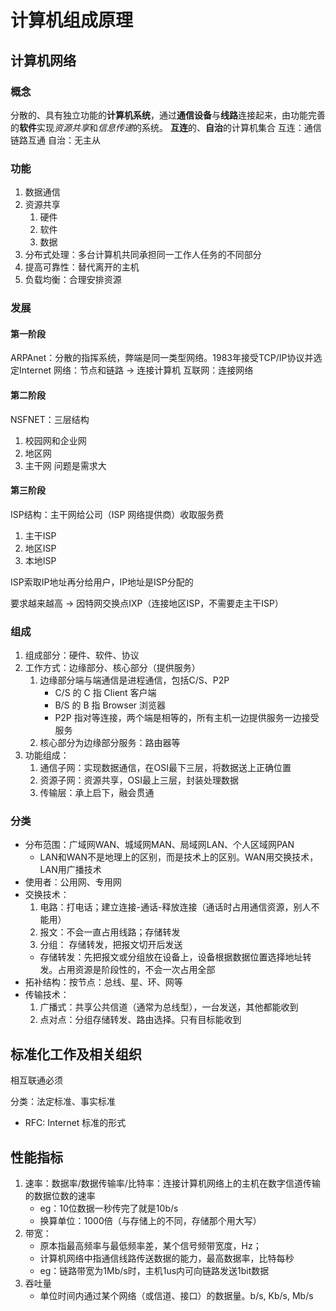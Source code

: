 # 计算机组成原理
## 计算机网络
### 概念
分散的、具有独立功能的**计算机系统**，通过**通信设备**与**线路**连接起来，由功能完善的**软件**实现*资源共享*和*信息传递*的系统。
**互连**的、**自治**的计算机集合
互连：通信链路互通
自治：无主从

### 功能
1. 数据通信
2. 资源共享
    1. 硬件
    2. 软件
    3. 数据
3. 分布式处理：多台计算机共同承担同一工作人任务的不同部分
4. 提高可靠性：替代离开的主机
5. 负载均衡：合理安排资源

### 发展
#### 第一阶段
ARPAnet：分散的指挥系统，弊端是同一类型网络。1983年接受TCP/IP协议并选定Internet
网络：节点和链路 -> 连接计算机
互联网：连接网络

#### 第二阶段
NSFNET：三层结构
1. 校园网和企业网
2. 地区网
3. 主干网
问题是需求大

#### 第三阶段
ISP结构：主干网给公司（ISP 网络提供商）收取服务费
1. 主干ISP
2. 地区ISP
3. 本地ISP

ISP索取IP地址再分给用户，IP地址是ISP分配的

要求越来越高 -> 因特网交换点IXP（连接地区ISP，不需要走主干ISP）

### 组成
1. 组成部分：硬件、软件、协议
2. 工作方式：边缘部分、核心部分（提供服务）
    1. 边缘部分端与端通信是进程通信，包括C/S、P2P
        * C/S 的 C 指 Client 客户端
        * B/S 的 B 指 Browser 浏览器
        * P2P 指对等连接，两个端是相等的，所有主机一边提供服务一边接受服务
    2. 核心部分为边缘部分服务：路由器等
3. 功能组成：
    1. 通信子网：实现数据通信，在OSI最下三层，将数据送上正确位置
    2. 资源子网：资源共享，OSI最上三层，封装处理数据
    3. 传输层：承上启下，融会贯通
### 分类
* 分布范围：广域网WAN、城域网MAN、局域网LAN、个人区域网PAN
    * LAN和WAN不是地理上的区别，而是技术上的区别。WAN用交换技术，LAN用广播技术
* 使用者：公用网、专用网
* 交换技术：
    1. 电路：打电话；建立连接-通话-释放连接（通话时占用通信资源，别人不能用）
    2. 报文：不会一直占用线路；存储转发
    3. 分组： 存储转发，把报文切开后发送
    * 存储转发：先把报文或分组放在设备上，设备根据数据位置选择地址转发。占用资源是阶段性的，不会一次占用全部
* 拓补结构：按节点：总线、星、环、网等
* 传输技术：
    1. 广播式：共享公共信道（通常为总线型），一台发送，其他都能收到
    2. 点对点：分组存储转发、路由选择。只有目标能收到

## 标准化工作及相关组织
相互联通必须

分类：法定标准、事实标准
* RFC: Internet 标准的形式

## 性能指标
1. 速率：数据率/数据传输率/比特率：连接计算机网络上的主机在数字信道传输的数据位数的速率
    * eg：10位数据一秒传完了就是10b/s
    * 换算单位：1000倍（与存储上的不同，存储那个用大写）
2. 带宽：
    * 原本指最高频率与最低频率差，某个信号频带宽度，Hz；
    * 计算机网络中指通信线路传送数据的能力，最高数据率，比特每秒
    * eg：链路带宽为1Mb/s时，主机1us内可向链路发送1bit数据
3. 吞吐量
    * 单位时间内通过某个网络（或信道、接口）的数据量。b/s, Kb/s, Mb/s